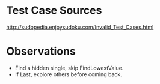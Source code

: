 # Test Case Sources

http://sudopedia.enjoysudoku.com/Invalid_Test_Cases.html

# Observations

- Find a hidden single, skip FindLowestValue.
- If Last, explore others before coming back.